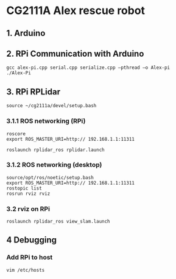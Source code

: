 # CG2111A Alex rescue robot

## 1. Arduino

## 2. RPi Communication with Arduino
```
gcc alex-pi.cpp serial.cpp serialize.cpp –pthread –o Alex-pi
./Alex-Pi
```

## 3. RPi RPLidar
```
source ~/cg2111a/devel/setup.bash
```

### 3.1.1 ROS networking (RPi)
```
roscore
export ROS_MASTER_URI=http:// 192.168.1.1:11311

roslaunch rplidar_ros rplidar.launch
```

### 3.1.2 ROS networking (desktop)
```
source/opt/ros/noetic/setup.bash
export ROS_MASTER_URI=http:// 192.168.1.1:11311
rostopic list
rosrun rviz rviz
```

### 3.2 rviz on RPi
```
roslaunch rplidar_ros view_slam.launch
```

## 4 Debugging
### Add RPi to host
```
vim /etc/hosts
```
